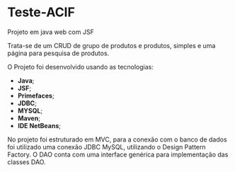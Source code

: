 # Teste-ACIF
Projeto em java web com JSF


Trata-se de um CRUD de grupo de produtos e produtos, simples e uma página para pesquisa de produtos.

O Projeto foi desenvolvido usando as tecnologias:
  - **Java**; 
  - **JSF**; 
  - **Primefaces**; 
  - **JDBC**; 
  - **MYSQL**; 
  - **Maven**; 
  - **IDE NetBeans**; 
 
No projeto foi estruturado em MVC, para a conexão com o banco de dados foi utilizado uma conexão JDBC MySQL, utilizando o Design Pattern Factory.
O DAO conta com uma interface genérica para implementação das classes DAO.

 
 


